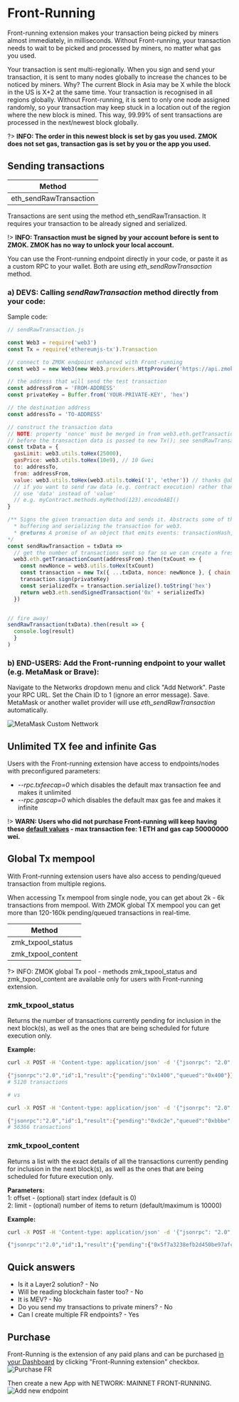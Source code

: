 # Front-Running
Front-running extension makes your transaction being picked by miners almost immediately, in milliseconds. Without Front-running, your transaction needs to wait to be picked and processed by miners, no matter what gas you used.

Your transaction is sent multi-regionally. When you sign and send your transaction, it is sent to many nodes globally to increase the chances to be noticed by miners. Why? The current Block in Asia may be X while the block in the US is X+2 at the same time. Your transaction is recognised in all regions globally. Without Front-running, it is sent to only one node assigned randomly, so your transaction may keep stuck in a location out of the region where the new block is mined. This way, 99.99% of sent transactions are processed in the next/newest block globally.

?> **INFO: The order in this newest block is set by gas you used. ZMOK does not set gas, transaction gas is set by you or the app you used.**


## Sending transactions
| Method |
| ------ |
|eth_sendRawTransaction|

Transactions are sent using the method eth_sendRawTransaction. It requires your transaction to be already signed and serialized.

!> **INFO: Transaction must be signed by your account before is sent to ZMOK. ZMOK has no way to unlock your local account.**

You can use the Front-running endpoint directly in your code, or paste it as a custom RPC to your wallet. Both are using *eth_sendRawTransaction* method.

### a) DEVS: Calling *sendRawTransaction* method directly from your code:
Sample code:

```js
// sendRawTransaction.js

const Web3 = require('web3')
const Tx = require('ethereumjs-tx').Transaction

// connect to ZMOK endpoint enhanced with Front-running
const web3 = new Web3(new Web3.providers.HttpProvider('https://api.zmok.io/fr/YOUR-APP_ID'))

// the address that will send the test transaction
const addressFrom = 'FROM-ADDRESS'
const privateKey = Buffer.from('YOUR-PRIVATE-KEY', 'hex')

// the destination address
const addressTo = 'TO-ADDRESS'

// construct the transaction data
// NOTE: property 'nonce' must be merged in from web3.eth.getTransactionCount
// before the transaction data is passed to new Tx(); see sendRawTransaction below.
const txData = {
  gasLimit: web3.utils.toHex(25000),
  gasPrice: web3.utils.toHex(10e9), // 10 Gwei
  to: addressTo,
  from: addressFrom,
  value: web3.utils.toHex(web3.utils.toWei('1', 'ether')) // thanks @abel30567
  // if you want to send raw data (e.g. contract execution) rather than sending tokens,
  // use 'data' instead of 'value'
  // e.g. myContract.methods.myMethod(123).encodeABI()
}

/** Signs the given transaction data and sends it. Abstracts some of the details of
  * buffering and serializing the transaction for web3.
  * @returns A promise of an object that emits events: transactionHash, receipt, confirmation, error
*/
const sendRawTransaction = txData =>
  // get the number of transactions sent so far so we can create a fresh nonce
  web3.eth.getTransactionCount(addressFrom).then(txCount => {
    const newNonce = web3.utils.toHex(txCount)
    const transaction = new Tx({ ...txData, nonce: newNonce }, { chain: 'mainnet' }) // or 'rinkeby'
    transaction.sign(privateKey)
    const serializedTx = transaction.serialize().toString('hex')
    return web3.eth.sendSignedTransaction('0x' + serializedTx)
  })


// fire away!
sendRawTransaction(txData).then(result => {
  console.log(result)
  }
)
```

### b) END-USERS: Add the Front-running endpoint to your wallet (e.g. MetaMask or Brave):
Navigate to the Networks dropdown menu and click "Add Network". Paste your RPC URL. Set the Chain ID to 1 (ignore an error message). Save. MetaMask or another wallet provider will use *eth_sendRawTransaction* automatically.

![MetaMask Custom Nettwork](https://miro.medium.com/max/1400/1*1LNnuLpWXpbJNfjI0hibcA.png)


## Unlimited TX fee and infinite Gas
Users with the Front-running extension have access to endpoints/nodes with preconfigured parameters:
- *--rpc.txfeecap=0* which disables the default max transaction fee and makes it unlimited
- *--rpc.gascap=0*  which disables the default max gas fee and makes it infinite</li>

!> **WARN: Users who did not purchase Front-running will keep having these [default values](https://geth.ethereum.org/docs/interface/command-line-options) -  max transaction fee: 1 ETH and gas cap 50000000 wei.**

## Global Tx mempool
With Front-running extension users have also access to pending/queued transaction from multiple regions.

When accessing Tx mempool from single node, you can get about 2k - 6k transactions from mempool. With ZMOK global TX mempool you can get more than 120-160k pending/queued transactions in real-time.

| Method |
| ------ |
|zmk_txpool_status|
|zmk_txpool_content|


?> INFO: ZMOK global Tx pool - methods zmk_txpool_status and zmk_txpool_content are available only for users with Front-running extension.


### zmk_txpool_status
Returns the number of transactions currently pending for inclusion in the next block(s), as well as the ones that are being scheduled for future execution only.

**Example:**
```sh
curl -X POST -H 'Content-type: application/json' -d '{"jsonrpc": "2.0", "method": "txpool_status", "id": 1}' https://api.zmok.io/mainnet/YOUR-APP-ID

{"jsonrpc":"2.0","id":1,"result":{"pending":"0x1400","queued":"0x400"}}
# 5120 transactions

# vs

curl -X POST -H 'Content-type: application/json' -d '{"jsonrpc": "2.0", "method": "zmk_txpool_status", "id": 1}' https://api.zmok.io/fr/YOUR-APP-ID

{"jsonrpc":"2.0","id":1,"result":{"pending":"0xdc2e","queued":"0xbbbe","total":"0x197ec"}}
# 56366 transactions

```

### zmk_txpool_content
Returns a list with the exact details of all the transactions currently pending for inclusion in the next block(s), as well as the ones that are being scheduled for future execution only.

**Parameters:**<br/>
1: offset - (optional) start index (default is 0)<br/>
2: limit - (optional) number of items to return (default/maximum is 10000)<br/>

**Example:**

```sh
curl -X POST -H 'Content-type: application/json' -d '{"jsonrpc": "2.0", "method": "zmk_txpool_content", "params":[0, 10], "id": 1}' https://api.zmok.io/fr/YOUR-APP-ID

{"jsonrpc":"2.0","id":1,"result":{"pending":{"0x5f7a3238efb2d450be97afcf5b1dd34451024d860fe65a9eea1fe116508ec124":{"302213":{"blockHash":null,"blockNumber":null,"from":"0x077d360f11d220e4d5d831430c81c26c9be7c4a4","gas":"0x15f90","gasPrice":"0x9d21fb900","hash":"0x5f7a3238efb2d450be97afcf5b1dd34451024d860fe65a9eea1fe116508ec124","input":"0x","nonce":"0x49c85","to":"0xe0f70bc1c864b7ace8a80d454565ee5b6f68dfd4","transactionIndex":null,"value":"0x388b7b360f3000","type":"0x0","v":"0x26","r":"0x25e22877938610b58ed2f941399b551d9749030c2112f4845fe382ea504fa4bd","s":"0x129832f580977771e1184b39d55a699700855562badb656a6c12d59d01efbd48"}},"0xe2e22009fc6ca711311b354f75c15de2a96cd8f8aea7f8baf91911881b5d78e1":{"315739":{"blockHash":null,"blockNumber":null,"from":"0x48c04ed5691981c42154c6167398f95e8f38a7ff","gas":"0x2bf20","gasPrice":"0x9d21fb900","hash":"0xe2e22009fc6ca711311b354f75c15de2a96cd8f8aea7f8baf91911881b5d78e1","input":"0xa9059cbb000000000000000000000000f8f0036fd0c89113ad06fec122ce8fc50c4bd8b500000000000000000000000000000000000000000000000000000000c20c945d","nonce":"0x4d15b","to":"0xa0b86991c6218b36c1d19d4a2e9eb0ce3606eb48","transactionIndex":null,"value":"0x0","type":"0x0","v":"0x25","r":"0x4c803af95903e07f34bc52db272015c5e3a3340f8ff8c436c970617e1179661f","s":"0x2693cd957456b3481aefc968f1730ffdfb3bd81e6dc4115fc2771ccfa82d1b9a"}},"0x64b8475106ac18997f467f2c5ef78c1764f341b00a72619e62d1449c62c9e4a4":{"315740":{"blockHash":null,"blockNumber":null,"from":"0x48c04ed5691981c42154c6167398f95e8f38a7ff","gas":"0x2bf20","gasPrice":"0x9d21fb900","hash":"0x64b8475106ac18997f467f2c5ef78c1764f341b00a72619e62d1449c62c9e4a4","input":"0xa9059cbb000000000000000000000000b27e804cbeeecedec9d108f68f106130987bd488000000000000000000000000000000000000000000000000000000091bf2a586","nonce":"0x4d15c","to":"0x2b591e99afe9f32eaa6214f7b7629768c40eeb39","transactionIndex":null,"value":"0x0","type":"0x0","v":"0x26","r":"0x1367e3e1055b2d5a78d7d9f47520e393dc8b367c3afdb0253375e65de4a80568","s":"0x16c51b16c675275207883ff21bfdb5b9ac4c741611f6e9ef4abcce5317e540c3"}}},"queued":{"0x31986f54bf1e90917624cce28dbf18f3956cf1e27d182066c03c2d9eb1453886":{"94":{"blockHash":null,"blockNumber":null,"from":"0x2a402ad72de749cf86663612c4db9018e60c19e1","gas":"0x12e74","gasPrice":"0x218711a000","maxFeePerGas":"0x218711a000","maxPriorityFeePerGas":"0x77ce2a80","hash":"0x31986f54bf1e90917624cce28dbf18f3956cf1e27d182066c03c2d9eb1453886","input":"0xa9059cbb000000000000000000000000075e72a5edf65f0a5f44699c7654c1a76941ddc800000000000000000000000000000000000000000000002b4f1b99bd31e8ab56","nonce":"0x5e","to":"0x725c263e32c72ddc3a19bea12c5a0479a81ee688","transactionIndex":null,"value":"0x0","type":"0x2","accessList":[],"chainId":"0x1","v":"0x1","r":"0xff4fd2a73df3e12a7faa8e8301f88eba1cfd1604f9da8f411db9775230d5bc03","s":"0xe59920303cdd1cd08dd58b3fd910a8cb6ba1b1a4ab531e2163068167af99b68"}},"0x15dd97892d99c51c2322465eeda9beec60b44578c8e6eab7c409bda7e7d84c98":{"6":{"blockHash":null,"blockNumber":null,"from":"0x3a9623feaf8b18b4bc8ccdcb8e1dfac4c2ab30a6","gas":"0xb51c","gasPrice":"0x1876e6d18a","maxFeePerGas":"0x1876e6d18a","maxPriorityFeePerGas":"0x59682f00","hash":"0x15dd97892d99c51c2322465eeda9beec60b44578c8e6eab7c409bda7e7d84c98","input":"0x095ea7b3000000000000000000000000e5c783ee536cf5e63e792988335c4255169be4e1ffffffffffffffffffffffffffffffffffffffffffffffffffffffffffffffff","nonce":"0x6","to":"0xc02aaa39b223fe8d0a0e5c4f27ead9083c756cc2","transactionIndex":null,"value":"0x0","type":"0x2","accessList":[],"chainId":"0x1","v":"0x1","r":"0x58f6392fdafe56e4a795f072198f03377c56727261019bea49a280b20befa235","s":"0x69fe04033bb3bda8f5903c60244ad381fea57ac9dffdebb4b2c1dad921f77707"}},"0x4ef1e889d0dd10e1c169d5affffad9d21680591c7033977af69a625d80147d7e":{"7":{"blockHash":null,"blockNumber":null,"from":"0x3a9623feaf8b18b4bc8ccdcb8e1dfac4c2ab30a6","gas":"0xb51c","gasPrice":"0x19ad147151","maxFeePerGas":"0x19ad147151","maxPriorityFeePerGas":"0x540ae480","hash":"0x4ef1e889d0dd10e1c169d5affffad9d21680591c7033977af69a625d80147d7e","input":"0x095ea7b3000000000000000000000000e5c783ee536cf5e63e792988335c4255169be4e1ffffffffffffffffffffffffffffffffffffffffffffffffffffffffffffffff","nonce":"0x7","to":"0xc02aaa39b223fe8d0a0e5c4f27ead9083c756cc2","transactionIndex":null,"value":"0x0","type":"0x2","accessList":[],"chainId":"0x1","v":"0x0","r":"0xaf638837d0d6390f5c274c16661961aa57cef5fb047ef26c6ad5a2cc3eac1d7","s":"0x65fedf4c9aa675f746a389767b48bc52cff7add41e7266178a4ecbbd1a9d4cb6"}},"0xfab1b4a4b7d261badff8836b88517533f4bf28b4ee844eccffa13f7a8ebf9462":{"5":{"blockHash":null,"blockNumber":null,"from":"0x5060734d755a235b8fb6a2769824ee07ce1e0e1d","gas":"0x5208","gasPrice":"0x214b76d600","maxFeePerGas":"0x214b76d600","maxPriorityFeePerGas":"0x77359400","hash":"0xfab1b4a4b7d261badff8836b88517533f4bf28b4ee844eccffa13f7a8ebf9462","input":"0x","nonce":"0x5","to":"0x5060734d755a235b8fb6a2769824ee07ce1e0e1d","transactionIndex":null,"value":"0x34102cc9e63","type":"0x2","accessList":[],"chainId":"0x1","v":"0x1","r":"0xb592b6a3ab31000297941480d504aa03e8368cee66f0bdc36fb869ee37c44c9c","s":"0x3be9c27ecf1ad1b7ddfc886f2f107248da52729fb1d760cfc031c719af6a0eb8"}},"0xe5f74e7e3d8bbc47341e2c30d38166d7f7fa76807597acc9d2f5d0ede6f775b5":{"9":{"blockHash":null,"blockNumber":null,"from":"0x5060734d755a235b8fb6a2769824ee07ce1e0e1d","gas":"0x5208","gasPrice":"0x2cefb24a00","maxFeePerGas":"0x2cefb24a00","maxPriorityFeePerGas":"0x77359400","hash":"0xe5f74e7e3d8bbc47341e2c30d38166d7f7fa76807597acc9d2f5d0ede6f775b5","input":"0x","nonce":"0x9","to":"0x9ccf394fdbeec9926cb1ae877cc28c606fbd2cab","transactionIndex":null,"value":"0x68ce6f220edaa","type":"0x2","accessList":[],"chainId":"0x1","v":"0x0","r":"0xc3f2cb393319e6506f0fb2ebc46c19d6ad2838577dcf8f049f00b8e117423c35","s":"0x777c0ec1daf7ba7f030356a60ea3be11217fb319c77a5367e00a0423ae535636"}},"0x313cec5a71bfdbb3e50550f6289c1a0ab9b8150ada201f8eebebf6f1936fdac5":{"10":{"blockHash":null,"blockNumber":null,"from":"0x5060734d755a235b8fb6a2769824ee07ce1e0e1d","gas":"0x5208","gasPrice":"0x400746fe00","maxFeePerGas":"0x400746fe00","maxPriorityFeePerGas":"0x77359400","hash":"0x313cec5a71bfdbb3e50550f6289c1a0ab9b8150ada201f8eebebf6f1936fdac5","input":"0x","nonce":"0xa","to":"0x5060734d755a235b8fb6a2769824ee07ce1e0e1d","transactionIndex":null,"value":"0x346fe398e12","type":"0x2","accessList":[],"chainId":"0x1","v":"0x1","r":"0x79f0f6dcd1cd931c8cd5ceaf86e412a0a60226cda3f82a064af71b86493601ee","s":"0x291185c574299706653983845210e33629d428e5e4b92a5f0fcc6868a3427d7b"}},"0xfe972fd2b99babab1d0b038456c7d97a62714cbbf6983ad180cc2113b7d11ae8":{"11":{"blockHash":null,"blockNumber":null,"from":"0x5060734d755a235b8fb6a2769824ee07ce1e0e1d","gas":"0x5208","gasPrice":"0x13532f7e00","maxFeePerGas":"0x13532f7e00","maxPriorityFeePerGas":"0x77359400","hash":"0xfe972fd2b99babab1d0b038456c7d97a62714cbbf6983ad180cc2113b7d11ae8","input":"0x","nonce":"0xb","to":"0x5060734d755a235b8fb6a2769824ee07ce1e0e1d","transactionIndex":null,"value":"0x34796070b78","type":"0x2","accessList":[],"chainId":"0x1","v":"0x1","r":"0x6f40aaf13320a8a05d9e2c123524f9204a09614c166e5979522cbfddc38528fe","s":"0x393a10aeab49e2751f2db15e4f94a973730f1728a2b2b1db92b614f7e7cb4dae"}}}}}

```


## Quick answers
- Is it a Layer2 solution? - No
- Will be reading blockchain faster too? - No
- It is MEV? - No
- Do you send my transactions to private miners? - No
- Can I create multiple FR endpoints? - Yes


## Purchase
Front-Running is the extension of any paid plans and can be purchased [in your Dashboard](https://dashboard.zmok.io/upgrade) by clicking "Front-Running extension" checkbox.
![Purchase FR](https://miro.medium.com/max/2000/1*UNYURu1E8PV5a4-1a4f1fQ.png) <br>

Then create a new App with NETWORK: MAINNET FRONT-RUNNING.
![Add new endpoint](https://miro.medium.com/max/1400/1*YX-pSkgXGYcSuMwV0VJPMg.png)
